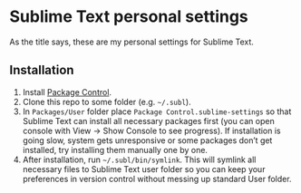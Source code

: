 # Sublime Text personal settings

As the title says, these are my personal settings for Sublime Text.

## Installation

1. Install [Package Control](https://sublime.wbond.net/installation).
2. Clone this repo to some folder (e.g. `~/.subl`).
3. In `Packages/User` folder place `Package Control.sublime-settings` so that Sublime Text can install all necessary packages first (you can open console with View → Show Console to see progress). If installation is going slow, system gets unresponsive or some packages don’t get installed, try installing them manually one by one.
4. After installation, run `~/.subl/bin/symlink`. This will symlink all necessary files to Sublime Text user folder so you can keep your preferences in version control without messing up standard User folder.
